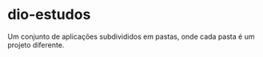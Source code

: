 # dio-estudos
Um conjunto de aplicações subdivididos em pastas, onde cada pasta é um projeto diferente.
